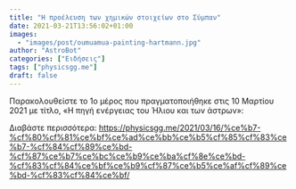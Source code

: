 ```yaml
---
title: "Η προέλευση των χημικών στοιχείων στο Σύμπαν"
date: 2021-03-21T13:56:02+01:00
images:
  - "images/post/oumuamua-painting-hartmann.jpg"
author: "AstroBot"
categories: ["Ειδήσεις"]
tags: ["physicsgg.me"]
draft: false
---
```


Παρακολουθείστε το 1ο μέρος που πραγματοποιήθηκε στις 10 Μαρτίου 2021 με τίτλο, «Η πηγή ενέργειας του Ήλιου και των άστρων»:


Διαβάστε περισσότερα: https://physicsgg.me/2021/03/16/%ce%b7-%cf%80%cf%81%ce%bf%ce%ad%ce%bb%ce%b5%cf%85%cf%83%ce%b7-%cf%84%cf%89%ce%bd-%cf%87%ce%b7%ce%bc%ce%b9%ce%ba%cf%8e%ce%bd-%cf%83%cf%84%ce%bf%ce%b9%cf%87%ce%b5%ce%af%cf%89%ce%bd-%cf%83%cf%84%ce%bf/
